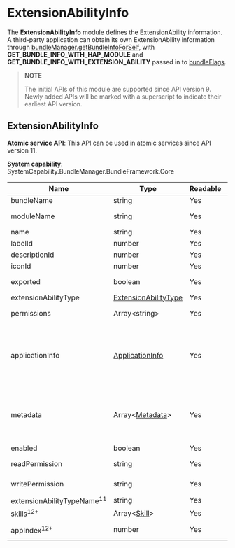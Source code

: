 # ExtensionAbilityInfo

The **ExtensionAbilityInfo** module defines the ExtensionAbility information. A third-party application can obtain its own ExtensionAbility information through [bundleManager.getBundleInfoForSelf](js-apis-bundleManager.md#bundlemanagergetbundleinfoforself), with **GET_BUNDLE_INFO_WITH_HAP_MODULE** and **GET_BUNDLE_INFO_WITH_EXTENSION_ABILITY** passed in to [bundleFlags](js-apis-bundleManager.md#bundleflag).

> **NOTE**
>
> The initial APIs of this module are supported since API version 9. Newly added APIs will be marked with a superscript to indicate their earliest API version.

## ExtensionAbilityInfo

**Atomic service API**: This API can be used in atomic services since API version 11.

**System capability**: SystemCapability.BundleManager.BundleFramework.Core

| Name                | Type                                                        | Readable| Writable| Description                                                |
| -------------------- | ------------------------------------------------------------ | ---- | ---- | ---------------------------------------------------- |
| bundleName           | string                                                       | Yes  | No  | Bundle name.                                    |
| moduleName           | string                                                       | Yes  | No  | Name of the HAP file to which the ExtensionAbility belongs.                   |
| name                 | string                                                       | Yes  | No  | Name of the ExtensionAbility.                              |
| labelId              | number                                                       | Yes  | No  | ID of the ExtensionAbility label.                      |
| descriptionId        | number                                                       | Yes  | No  | ID of the ExtensionAbility description.                      |
| iconId               | number                                                       | Yes  | No  | ID of the ExtensionAbility icon.                      |
| exported            | boolean                                                      | Yes  | No  | Whether the ExtensionAbility can be called by other bundles.        |
| extensionAbilityType | [ExtensionAbilityType](js-apis-bundleManager.md#extensionabilitytype) | Yes  | No  | Type of the ExtensionAbility.                              |
| permissions          | Array\<string>                                               | Yes  | No  | Permissions required for other bundles to call the ExtensionAbility.|
| applicationInfo      | [ApplicationInfo](js-apis-bundleManager-applicationInfo.md)  | Yes  | No  | Application information. The information can be obtained by passing in **GET_BUNDLE_INFO_WITH_HAP_MODULE**, **GET_BUNDLE_INFO_WITH_EXTENSION_ABILITY**, and **GET_BUNDLE_INFO_WITH_APPLICATION** to the **bundleFlags** parameter of [getBundleInfoForSelf](js-apis-bundleManager.md#bundlemanagergetbundleinfoforself).|
| metadata             | Array\<[Metadata](js-apis-bundleManager-metadata.md)>        | Yes  | No  | Metadata of the ExtensionAbility. The information can be obtained by passing in **GET_BUNDLE_INFO_WITH_HAP_MODULE**, **GET_BUNDLE_INFO_WITH_EXTENSION_ABILITY**, and **GET_BUNDLE_INFO_WITH_METADATA** to the **bundleFlags** parameter of [getBundleInfoForSelf](js-apis-bundleManager.md#bundlemanagergetbundleinfoforself).|
| enabled              | boolean                                                      | Yes  | No  | Whether the ExtensionAbility is enabled.                          |
| readPermission       | string                                                       | Yes  | No  | Permission required for reading data from the ExtensionAbility.                |
| writePermission      | string                                                       | Yes  | No  | Permission required for writing data to the ExtensionAbility.                |
| extensionAbilityTypeName<sup>11</sup>      | string                                 | Yes  | No  | Type of the ExtensionAbility.                |
| skills<sup>12+</sup>             | Array\<[Skill](js-apis-bundleManager-skill.md)>                                                 | Yes  | No  | Skills of the ExtensionAbility.       |
| appIndex<sup>12+</sup>    | number    | Yes  | No  | Index of an application clone. It takes effect only for cloned applications.|
